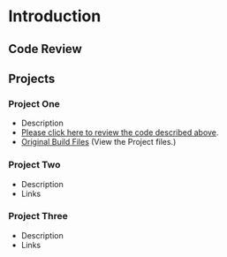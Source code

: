 # Introduction

## Code Review

## Projects
### Project One
- Description
- [Please click here to review the code described above]([https://pages.github.com/](https://github.com/SummersSNHU/SummersSNHU.github.io/tree/main/CS-499%20Software%20Engineering%20and%20Design)).
- [Original Build Files]([https://github.com/DCodeMorris/ePortfolio/tree/main/CS-499%20Software%20Engineering%20and%20Design/Artifact%20One%20Original](https://github.com/SummersSNHU/SummersSNHU.github.io/commit/8519841f1041e82487cd980ecf88c03df36e3bd7)) (View the Project files.)

### Project Two
- Description
- Links

### Project Three
- Description
- Links
